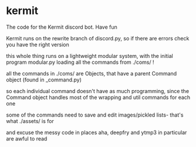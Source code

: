 # kermit
The code for the Kermit discord bot. Have fun

Kermit runs on the rewrite branch of discord.py, so if there are errors check you have the right version

this whole thing runs on a lightweight modular system, with the initial program modular.py loading all the commands from ./coms/ !

all the commands in ./coms/ are Objects, that have a parent Command object (found in \_command.py)

so each individual command doesn't have as much programming, since the Command object handles most of the wrapping and util commands for each one

some of the commands need to save and edit images/pickled lists- that's what ./assets/ is for

and excuse the messy code in places aha,
deepfry and ytmp3 in particular are awful to read


